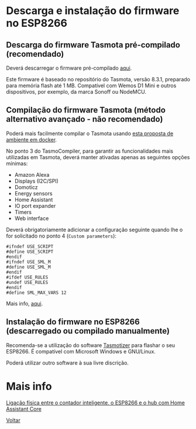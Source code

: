 # Descarga e instalação do firmware no ESP8266

## Descarga do firmware Tasmota pré-compilado (recomendado)

Deverá descarregar o firmware pré-compilado [aqui](./tasmota.bin). 

Este firmware é baseado no repositório do Tasmota, versão 8.3.1, preparado para memória flash até 1 MB. Compatível com Wemos D1 Mini e outros dispositivos, por exemplo, da marca Sonoff ou NodeMCU.

## Compilação do firmware Tasmota (método alternativo avançado - não recomendado)

Poderá mais facilmente compilar o Tasmota usando [esta proposta de ambiente em docker](https://github.com/benzino77/tasmocompiler).

No ponto 3 do TasmoCompiler, para garantir as funcionalidades mais utilizadas em Tasmota, deverá manter ativadas apenas as seguintes opções mínimas:

* Amazon Alexa
* Displays (I2C/SPI)
* Domoticz
* Energy sensors
* Home Assistant
* IO port expander
* Timers
* Web interface

Deverá obrigatoriamente adicionar a configuração seguinte quando lhe o for solicitado no ponto 4 (`Custom parameters`):

```
#ifndef USE_SCRIPT
#define USE_SCRIPT
#endif
#ifndef USE_SML_M
#define USE_SML_M
#endif
#ifdef USE_RULES
#undef USE_RULES
#endif
#define SML_MAX_VARS 12
```

Mais info, [aqui](https://tasmota.github.io/docs/Smart-Meter-Interface/).


## Instalação do firmware no ESP8266 (descarregado ou compilado manualmente)

Recomenda-se a utilização do software [Tasmotizer](https://github.com/tasmota/tasmotizer) para flashar o seu ESP8266. É compatível com Microsoft Windows e GNU/Linux.

Poderá utilizar outro software à sua livre discrição.


# Mais info


[Ligação física entre o contador inteligente, o ESP8266 e o hub com Home Assistant Core](./LIGACOES_INDIRETO.md)

[Voltar](../README.md)
